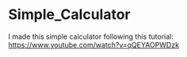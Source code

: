 # Simple_Calculator
I made this simple calculator following this tutorial: https://www.youtube.com/watch?v=qQEYAOPWDzk
